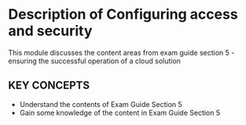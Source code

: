 # Description of Configuring access and security

This module discusses the content areas from exam guide section 5 - ensuring the successful operation of a cloud solution

## KEY CONCEPTS

* Understand the contents of Exam Guide Section 5
* Gain some knowledge of the content in Exam Guide Section 5